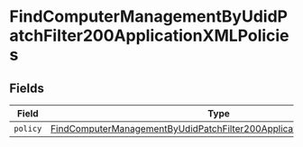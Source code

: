 # FindComputerManagementByUdidPatchFilter200ApplicationXMLPolicies


## Fields

| Field                                                                                                                                                                       | Type                                                                                                                                                                        | Required                                                                                                                                                                    | Description                                                                                                                                                                 |
| --------------------------------------------------------------------------------------------------------------------------------------------------------------------------- | --------------------------------------------------------------------------------------------------------------------------------------------------------------------------- | --------------------------------------------------------------------------------------------------------------------------------------------------------------------------- | --------------------------------------------------------------------------------------------------------------------------------------------------------------------------- |
| `policy`                                                                                                                                                                    | [FindComputerManagementByUdidPatchFilter200ApplicationXMLPoliciesPolicy](../../models/operations/findcomputermanagementbyudidpatchfilter200applicationxmlpoliciespolicy.md) | :heavy_minus_sign:                                                                                                                                                          | N/A                                                                                                                                                                         |